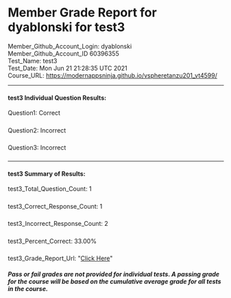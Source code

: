 # Member Grade Report for dyablonski for test3  
   
Member_Github_Account_Login: dyablonski  
Member_Github_Account_ID 60396355  
Test_Name: test3  
Test_Date: Mon Jun 21 21:28:35 UTC 2021  
Course_URL: https://modernappsninja.github.io/vspheretanzu201_vt4599/  
   
---  
#### test3 Individual Question Results:  
Question1: Correct  
#####  
Question2: Incorrect  
#####  
Question3: Incorrect  
#####  
---  
#### test3 Summary of Results:  
test3_Total_Question_Count: 1  
#####  
test3_Correct_Response_Count: 1  
#####  
test3_Incorrect_Response_Count: 2  
#####  
test3_Percent_Correct: 33.00%  
#####  
test3_Grade_Report_Url: "[Click Here](https://github.com/modernappsninjas/dyablonski/blob/main/static/userdata/courses/vspheretanzu201_vt4599/grade_report.pr308.test3.md)"
##### Pass or fail grades are not provided for individual tests. A passing grade for the course will be based on the cumulative average grade for all tests in the course.  
